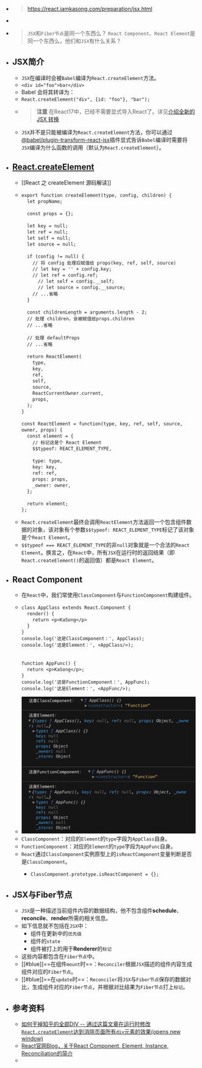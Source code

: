 - > https://react.iamkasong.com/preparation/jsx.html
-
- > `JSX`和`Fiber节点`是同一个东西么？
  > `React Component`、`React Element`是同一个东西么，他们和`JSX`有什么关系？
- ## JSX简介
	- `JSX`在编译时会被`Babel`编译为`React.createElement`方法。
	- `<div id="foo">bar</div>`
	- Babel 会将其转译为：
	- `React.createElement("div", {id: "foo"}, "bar");`
	- > **注意**
	  > 在React17中，已经不需要显式导入React了。详见[介绍全新的 JSX 转换](https://zh-hans.reactjs.org/blog/2020/09/22/introducing-the-new-jsx-transform.html)
	- `JSX`并不是只能被编译为`React.createElement`方法，你可以通过[@babel/plugin-transform-react-jsx](https://babeljs.io/docs/en/babel-plugin-transform-react-jsx)插件显式告诉`Babel`编译时需要将`JSX`编译为什么函数的调用（默认为`React.createElement`）。
- ## [React.createElement](https://github.com/facebook/react/blob/1fb18e22ae66fdb1dc127347e169e73948778e5a/packages/react/src/ReactElement.js#L348)
	- [[React 之 createElement 源码解读]]
	- ```
	  export function createElement(type, config, children) {
	    let propName;
	  
	    const props = {};
	  
	    let key = null;
	    let ref = null;
	    let self = null;
	    let source = null;
	  
	    if (config != null) {
	      // 将 config 处理后赋值给 props(key, ref, self, source)
	      // let key = '' + config.key;
	      // let ref = config.ref;
	    	// let self = config.__self;
	    	// let source = config.__source;
	      // ...省略
	    }
	  
	    const childrenLength = arguments.length - 2;
	    // 处理 children，会被赋值给props.children
	    // ...省略
	  
	    // 处理 defaultProps
	    // ...省略
	  
	    return ReactElement(
	      type,
	      key,
	      ref,
	      self,
	      source,
	      ReactCurrentOwner.current,
	      props,
	    );
	  }
	  
	  const ReactElement = function(type, key, ref, self, source, owner, props) {
	    const element = {
	      // 标记这是个 React Element
	      $$typeof: REACT_ELEMENT_TYPE,
	  
	      type: type,
	      key: key,
	      ref: ref,
	      props: props,
	      _owner: owner,
	    };
	  
	    return element;
	  };
	  ```
	- `React.createElement`最终会调用`ReactElement`方法返回一个包含组件数据的对象，该对象有个参数`$$typeof: REACT_ELEMENT_TYPE`标记了该对象是个`React Element`。
	- `$$typeof === REACT_ELEMENT_TYPE`的非`null`对象就是一个合法的`React Element`。换言之，在`React`中，所有`JSX`在运行时的返回结果（即`React.createElement()`的返回值）都是`React Element`。
- ## React Component
	- 在`React`中，我们常使用`ClassComponent`与`FunctionComponent`构建组件。
	- ```
	  class AppClass extends React.Component {
	    render() {
	      return <p>KaSong</p>
	    }
	  }
	  console.log('这是ClassComponent：', AppClass);
	  console.log('这是Element：', <AppClass/>);
	  
	  
	  function AppFunc() {
	    return <p>KaSong</p>;
	  }
	  console.log('这是FunctionComponent：', AppFunc);
	  console.log('这是Element：', <AppFunc/>);
	  ```
	- ![image.png](../assets/image_1686909530088_0.png)
	- `ClassComponent`：对应的`Element`的`type`字段为`AppClass`自身。
	- `FunctionComponent`：对应的`Element`的`type`字段为`AppFunc`自身。
	- `React`通过`ClassComponent`实例原型上的`isReactComponent`变量判断是否是`ClassComponent`。
		- ```
		  ClassComponent.prototype.isReactComponent = {};
		  ```
- ## JSX与Fiber节点
	- `JSX`是一种描述当前组件内容的数据结构，他不包含组件**schedule**、**reconcile**、**render**所需的相关信息。
	- 如下信息就不包括在`JSX`中：
		- 组件在更新中的`优先级`
		- 组件的`state`
		- 组件被打上的用于**Renderer**的`标记`
	- 这些内容都包含在`Fiber节点`中。
	- [[#blue]]==在组件`mount`时==：`Reconciler`根据`JSX`描述的组件内容生成组件对应的`Fiber节点`。
	- [[#blue]]==在`update`时==：`Reconciler`将`JSX`与`Fiber节点`保存的数据对比，生成组件对应的`Fiber节点`，并根据对比结果为`Fiber节点`打上`标记`。
- ## 参考资料
	- [如何干掉知乎的全部DIV -- 通过这篇文章在运行时修改`React.createElement`达到消除页面所有`div`元素的效果(opens new window)](https://mp.weixin.qq.com/s/ICjOlJL-fUGRb2S_xqBT7Q)
	- [React官网Blog，关于React Component, Element, Instance, Reconciliation的简介](https://reactjs.org/blog/2015/12/18/react-components-elements-and-instances.html)
	-